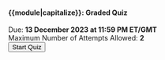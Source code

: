 <h4> {{module|capitalize}}: Graded Quiz </h4>
Due:<b> 13 December 2023 at 11:59 PM ET/GMT </b>
<br/>Maximum Number of Attempts Allowed: <b> 2</b>

<div class="Quiz">
    <a href = "{{site.data.course.Quizzes[module].url}}">
    <button> Start Quiz</button>
    </a>
</div>